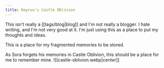 ```yaml
---
title: Keyruu's Castle Oblivion
---
```

This isn't really a [[tags/blog|blog]] and I'm not really a blogger. I hate writing, and I'm not very good at it.
I'm just using this as a place to put my thoughts and ideas.

This is a place for my fragmented memories to be stored.

As Sora forgets his memories in Castle Oblivion, this should be a place for me to remember mine.
![[castle-oblivion.webp|center]]
